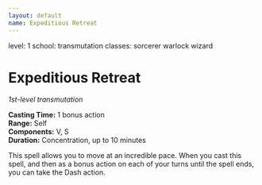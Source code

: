 ```yaml
---
layout: default
name: Expeditious Retreat
---
```

level: 1
school: transmutation
classes: sorcerer
         warlock
         wizard

# Expeditious Retreat 
_1st-level transmutation_ 

**Casting Time:** 1 bonus action    
**Range:** Self    
**Components:** V, S    
**Duration:** Concentration, up to 10 minutes 

This spell allows you to move at an incredible pace. When you cast this spell, and then as a bonus action on each of your turns until the spell ends, you can take the Dash action. 